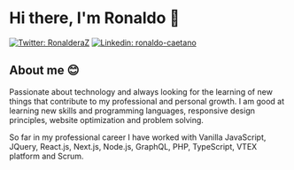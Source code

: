 # Hi there, I'm Ronaldo 👋

[![Twitter: RonalderaZ](https://img.shields.io/twitter/follow/RonalderaZ?style=social)](https://twitter.com/RonalderaZ)
[![Linkedin: ronaldo-caetano](https://img.shields.io/badge/-Ronaldo%20Caetano-blue?style=flat-square&logo=Linkedin&logoColor=white&link=https://www.linkedin.com/in/murilo-preccaro-565050169/)](https://www.linkedin.com/in/ronaldo-caetano/)

## About me 😊

Passionate about technology and always looking for the learning of new things that contribute to my professional and personal growth. I am good at learning new skills and programming languages, responsive design principles, website optimization and problem solving.

So far in my professional career I have worked with Vanilla JavaScript, JQuery, React.js, Next.js, Node.js, GraphQL, PHP, TypeScript, VTEX platform and Scrum.

<!--
**RonaldoCaetano/RonaldoCaetano** is a ✨ _special_ ✨ repository because its `README.md` (this file) appears on your GitHub profile.

Here are some ideas to get you started:

- 🔭 I’m currently working on ...
- 🌱 I’m currently learning ...
- 👯 I’m looking to collaborate on ...
- 🤔 I’m looking for help with ...
- 💬 Ask me about ...
- 📫 How to reach me: ...
- 😄 Pronouns: ...
- ⚡ Fun fact: ...
-->
